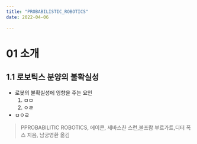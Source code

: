 ```yaml
---
title: "PROBABILISTIC_ROBOTICS"
date: 2022-04-06

---
```



# 01 소개
## 1.1 로보틱스 분양의 불확실성
- 로봇의 불확실성에 영향을 주는 요인
  1) ㅁㅁ
  2) ㅇㄹ
- ㅁㅇㄹ


> PPROBABILITIC ROBOTICS, 에이콘, 세바스찬 스런,볼프람 부르가트,디터 폭스 지음, 남궁영환 옮김
